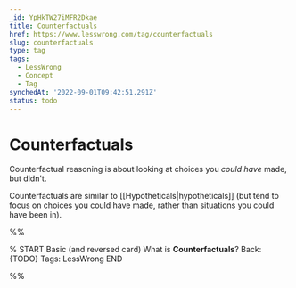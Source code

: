 ```yaml
---
_id: YpHkTW27iMFR2Dkae
title: Counterfactuals
href: https://www.lesswrong.com/tag/counterfactuals
slug: counterfactuals
type: tag
tags:
  - LessWrong
  - Concept
  - Tag
synchedAt: '2022-09-01T09:42:51.291Z'
status: todo
---
```


# Counterfactuals

Counterfactual reasoning is about looking at choices you *could* *have* made, but didn't.

Counterfactuals are similar to [[Hypotheticals|hypotheticals]] (but tend to focus on choices you could have made, rather than situations you could have been in).


%%

% START
Basic (and reversed card)
What is **Counterfactuals**?
Back: {TODO}
Tags: LessWrong
END

%%
	
